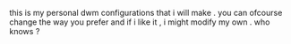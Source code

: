 this is my personal dwm configurations that i will make . you can ofcourse change the way you prefer and if i like it , i might modify my own . who knows ?
